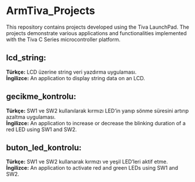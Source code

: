 # ArmTiva_Projects
 This repository contains projects developed using the Tiva LaunchPad. The projects demonstrate various applications and functionalities implemented with the Tiva C Series microcontroller platform.
## lcd_string:
**Türkçe:** LCD üzerine string veri yazdırma uygulaması.  
**İngilizce:** An application to display string data on an LCD.
## gecikme_kontrolu:
**Türkçe:** SW1 ve SW2 kullanılarak kırmızı LED’in yanıp sönme süresini artırıp azaltma uygulaması.  
**İngilizce:** An application to increase or decrease the blinking duration of a red LED using SW1 and SW2.
## buton_led_kontrolu:
**Türkçe:** SW1 ve SW2 kullanarak kırmızı ve yeşil LED’leri aktif etme.  
**İngilizce:** An application to activate red and green LEDs using SW1 and SW2.
